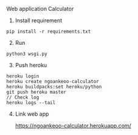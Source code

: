 Web application Calculator 
1. Install requirement 
```
pip install -r requirements.txt
```
2. Run 
```
python3 wsgi.py
```

3. Push heroku
```
heroku login
heroku create ngoankeoo-calculator
heroku buildpacks:set heroku/python
git push heroku master
// Check log
heroku logs --tail
```
4. Link web app
    
    https://ngoankeoo-calculator.herokuapp.com/
